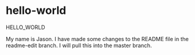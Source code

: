 # hello-world
HELLO_WORLD

My name is Jason.  I have made some changes to the README file in the readme-edit branch.  I will pull this into the master branch.
